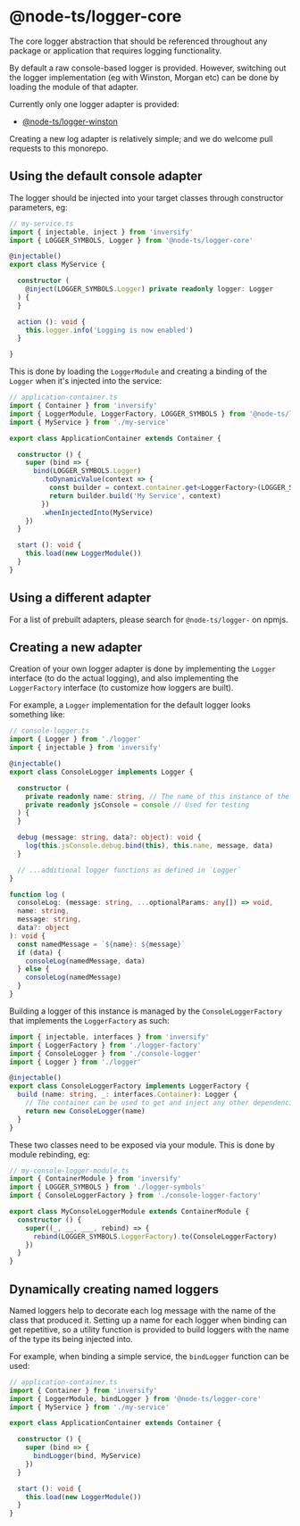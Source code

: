 # @node-ts/logger-core

The core logger abstraction that should be referenced throughout any package or application that requires logging functionality.

By default a raw console-based logger is provided. However, switching out the logger implementation (eg with Winston, Morgan etc) can be done by loading the module of that adapter.

Currently only one logger adapter is provided:
- [@node-ts/logger-winston](https://www.npmjs.com/package/@node-ts/logger-winston)

Creating a new log adapter is relatively simple; and we do welcome pull requests to this monorepo.

## Using the default console adapter

The logger should be injected into your target classes through constructor parameters, eg:

```typescript
// my-service.ts
import { injectable, inject } from 'inversify'
import { LOGGER_SYMBOLS, Logger } from '@node-ts/logger-core'

@injectable()
export class MyService {

  constructor (
    @inject(LOGGER_SYMBOLS.Logger) private readonly logger: Logger
  ) {
  }

  action (): void {
    this.logger.info('Logging is now enabled')
  }

}
```

This is done by loading the `LoggerModule` and creating a binding of the `Logger` when it's injected into the service:

```typescript
// application-container.ts
import { Container } from 'inversify'
import { LoggerModule, LoggerFactory, LOGGER_SYMBOLS } from '@node-ts/logger-core'
import { MyService } from './my-service'

export class ApplicationContainer extends Container {

  constructor () {
    super (bind => {
      bind(LOGGER_SYMBOLS.Logger)
        .toDynamicValue(context => {
          const builder = context.container.get<LoggerFactory>(LOGGER_SYMBOLS.LoggerFactory)
          return builder.build('My Service', context)
        })
        .whenInjectedInto(MyService)
    })
  }

  start (): void {
    this.load(new LoggerModule())
  }
}
```


## Using a different adapter

For a list of prebuilt adapters, please search for `@node-ts/logger-` on npmjs.

## Creating a new adapter

Creation of your own logger adapter is done by implementing the `Logger` interface (to do the actual logging), and also implementing the `LoggerFactory` interface (to customize how loggers are built).

For example, a `Logger` implementation for the default logger looks something like:

```typescript
// console-logger.ts
import { Logger } from './logger'
import { injectable } from 'inversify'

@injectable()
export class ConsoleLogger implements Logger {

  constructor (
    private readonly name: string, // The name of this instance of the logger
    private readonly jsConsole = console // Used for testing
  ) {
  }

  debug (message: string, data?: object): void {
    log(this.jsConsole.debug.bind(this), this.name, message, data)
  }

  // ...additional logger functions as defined in `Logger`
}

function log (
  consoleLog: (message: string, ...optionalParams: any[]) => void,
  name: string,
  message: string,
  data?: object
): void {
  const namedMessage = `${name}: ${message}`
  if (data) {
    consoleLog(namedMessage, data)
  } else {
    consoleLog(namedMessage)
  }
}

```

Building a logger of this instance is managed by the `ConsoleLoggerFactory` that implements the `LoggerFactory` as such:

```typescript
import { injectable, interfaces } from 'inversify'
import { LoggerFactory } from './logger-factory'
import { ConsoleLogger } from './console-logger'
import { Logger } from './logger'

@injectable()
export class ConsoleLoggerFactory implements LoggerFactory {
  build (name: string, _: interfaces.Container): Logger {
    // The container can be used to get and inject any other dependencies used by the logger implementation
    return new ConsoleLogger(name)
  }
}
```

These two classes need to be exposed via your module. This is done by module rebinding, eg:

```typescript
// my-console-logger-module.ts
import { ContainerModule } from 'inversify'
import { LOGGER_SYMBOLS } from './logger-symbols'
import { ConsoleLoggerFactory } from './console-logger-factory'

export class MyConsoleLoggerModule extends ContainerModule {
  constructor () {
    super((_, __, ___, rebind) => {
      rebind(LOGGER_SYMBOLS.LoggerFactory).to(ConsoleLoggerFactory)
    })
  }
}
```

## Dynamically creating named loggers

Named loggers help to decorate each log message with the name of the class that produced it. Setting up a name for each logger when binding can get repetitive, so a utility function is provided to build loggers with the name of the type its being injected into.

For example, when binding a simple service, the `bindLogger` function can be used:

```typescript
// application-container.ts
import { Container } from 'inversify'
import { LoggerModule, bindLogger } from '@node-ts/logger-core'
import { MyService } from './my-service'

export class ApplicationContainer extends Container {

  constructor () {
    super (bind => {
      bindLogger(bind, MyService)
    })
  }

  start (): void {
    this.load(new LoggerModule())
  }
}
```
